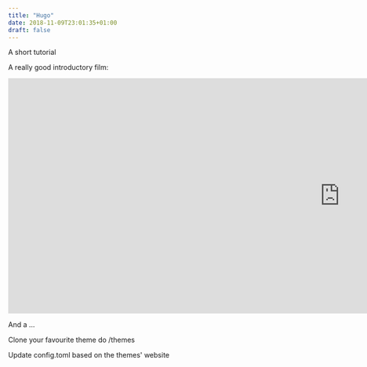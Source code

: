 ```yaml
---
title: "Hugo"
date: 2018-11-09T23:01:35+01:00
draft: false
---
```


A short tutorial

A really good introductory film:

<iframe width="1351" height="480" src="https://www.youtube.com/embed/c7vpcqA6SEQ" frameborder="0" allow="accelerometer; autoplay; encrypted-media; gyroscope; picture-in-picture" allowfullscreen></iframe>


And a ...

Clone your favourite theme do /themes

Update config.toml based on the themes' website
